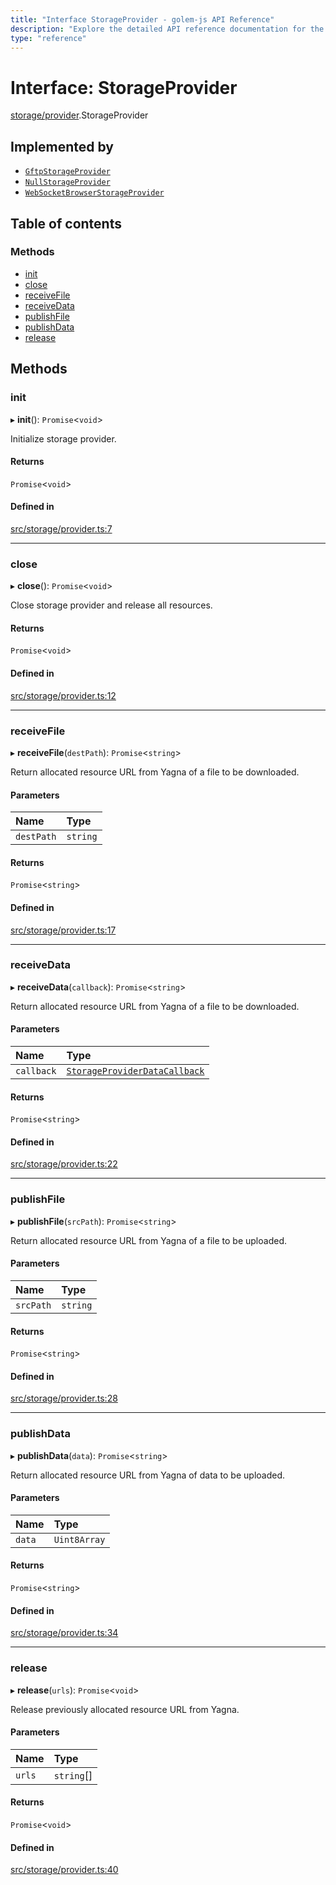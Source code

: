```yaml
---
title: "Interface StorageProvider - golem-js API Reference"
description: "Explore the detailed API reference documentation for the Interface StorageProvider within the golem-js SDK for the Golem Network."
type: "reference"
---
```

# Interface: StorageProvider

[storage/provider](../modules/storage_provider).StorageProvider

## Implemented by

- [`GftpStorageProvider`](../classes/storage_gftp.GftpStorageProvider)
- [`NullStorageProvider`](../classes/storage_null.NullStorageProvider)
- [`WebSocketBrowserStorageProvider`](../classes/storage_ws_browser.WebSocketBrowserStorageProvider)

## Table of contents

### Methods

- [init](storage_provider.StorageProvider#init)
- [close](storage_provider.StorageProvider#close)
- [receiveFile](storage_provider.StorageProvider#receivefile)
- [receiveData](storage_provider.StorageProvider#receivedata)
- [publishFile](storage_provider.StorageProvider#publishfile)
- [publishData](storage_provider.StorageProvider#publishdata)
- [release](storage_provider.StorageProvider#release)

## Methods

### init

▸ **init**(): `Promise`<`void`\>

Initialize storage provider.

#### Returns

`Promise`<`void`\>

#### Defined in

[src/storage/provider.ts:7](https://github.com/golemfactory/golem-js/blob/f41abd4/src/storage/provider.ts#L7)

___

### close

▸ **close**(): `Promise`<`void`\>

Close storage provider and release all resources.

#### Returns

`Promise`<`void`\>

#### Defined in

[src/storage/provider.ts:12](https://github.com/golemfactory/golem-js/blob/f41abd4/src/storage/provider.ts#L12)

___

### receiveFile

▸ **receiveFile**(`destPath`): `Promise`<`string`\>

Return allocated resource URL from Yagna of a file to be downloaded.

#### Parameters

| Name | Type |
| :------ | :------ |
| `destPath` | `string` |

#### Returns

`Promise`<`string`\>

#### Defined in

[src/storage/provider.ts:17](https://github.com/golemfactory/golem-js/blob/f41abd4/src/storage/provider.ts#L17)

___

### receiveData

▸ **receiveData**(`callback`): `Promise`<`string`\>

Return allocated resource URL from Yagna of a file to be downloaded.

#### Parameters

| Name | Type |
| :------ | :------ |
| `callback` | [`StorageProviderDataCallback`](../modules/storage_provider#storageproviderdatacallback) |

#### Returns

`Promise`<`string`\>

#### Defined in

[src/storage/provider.ts:22](https://github.com/golemfactory/golem-js/blob/f41abd4/src/storage/provider.ts#L22)

___

### publishFile

▸ **publishFile**(`srcPath`): `Promise`<`string`\>

Return allocated resource URL from Yagna of a file to be uploaded.

#### Parameters

| Name | Type |
| :------ | :------ |
| `srcPath` | `string` |

#### Returns

`Promise`<`string`\>

#### Defined in

[src/storage/provider.ts:28](https://github.com/golemfactory/golem-js/blob/f41abd4/src/storage/provider.ts#L28)

___

### publishData

▸ **publishData**(`data`): `Promise`<`string`\>

Return allocated resource URL from Yagna of data to be uploaded.

#### Parameters

| Name | Type |
| :------ | :------ |
| `data` | `Uint8Array` |

#### Returns

`Promise`<`string`\>

#### Defined in

[src/storage/provider.ts:34](https://github.com/golemfactory/golem-js/blob/f41abd4/src/storage/provider.ts#L34)

___

### release

▸ **release**(`urls`): `Promise`<`void`\>

Release previously allocated resource URL from Yagna.

#### Parameters

| Name | Type |
| :------ | :------ |
| `urls` | `string`[] |

#### Returns

`Promise`<`void`\>

#### Defined in

[src/storage/provider.ts:40](https://github.com/golemfactory/golem-js/blob/f41abd4/src/storage/provider.ts#L40)
